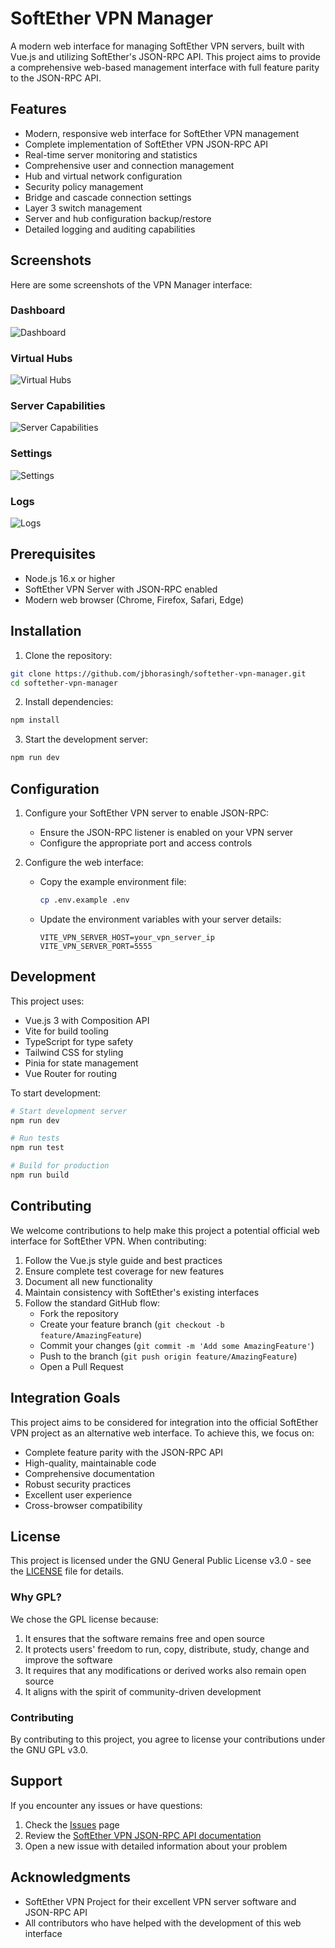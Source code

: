 # SoftEther VPN Manager

A modern web interface for managing SoftEther VPN servers, built with Vue.js and utilizing SoftEther's JSON-RPC API. This project aims to provide a comprehensive web-based management interface with full feature parity to the JSON-RPC API.

## Features

- Modern, responsive web interface for SoftEther VPN management
- Complete implementation of SoftEther VPN JSON-RPC API
- Real-time server monitoring and statistics
- Comprehensive user and connection management
- Hub and virtual network configuration
- Security policy management
- Bridge and cascade connection settings
- Layer 3 switch management
- Server and hub configuration backup/restore
- Detailed logging and auditing capabilities

## Screenshots

Here are some screenshots of the VPN Manager interface:

### Dashboard
![Dashboard](/docs/screenshot/dashboard.png)

### Virtual Hubs
![Virtual Hubs](/docs/screenshot/virtual-hubs.png)

### Server Capabilities
![Server Capabilities](/docs/screenshot/capabilities.png)

### Settings
![Settings](/docs/screenshot/settings.png)

### Logs
![Logs](/docs/screenshot/logs.png)

## Prerequisites

- Node.js 16.x or higher
- SoftEther VPN Server with JSON-RPC enabled
- Modern web browser (Chrome, Firefox, Safari, Edge)

## Installation

1. Clone the repository:
```bash
git clone https://github.com/jbhorasingh/softether-vpn-manager.git
cd softether-vpn-manager
```

2. Install dependencies:
```bash
npm install
```

3. Start the development server:
```bash
npm run dev
```

## Configuration

1. Configure your SoftEther VPN server to enable JSON-RPC:
   - Ensure the JSON-RPC listener is enabled on your VPN server
   - Configure the appropriate port and access controls

2. Configure the web interface:
   - Copy the example environment file:
     ```bash
     cp .env.example .env
     ```
   - Update the environment variables with your server details:
     ```
     VITE_VPN_SERVER_HOST=your_vpn_server_ip
     VITE_VPN_SERVER_PORT=5555
     ```

## Development

This project uses:
- Vue.js 3 with Composition API
- Vite for build tooling
- TypeScript for type safety
- Tailwind CSS for styling
- Pinia for state management
- Vue Router for routing

To start development:
```bash
# Start development server
npm run dev

# Run tests
npm run test

# Build for production
npm run build
```

## Contributing

We welcome contributions to help make this project a potential official web interface for SoftEther VPN. When contributing:

1. Follow the Vue.js style guide and best practices
2. Ensure complete test coverage for new features
3. Document all new functionality
4. Maintain consistency with SoftEther's existing interfaces
5. Follow the standard GitHub flow:
   - Fork the repository
   - Create your feature branch (`git checkout -b feature/AmazingFeature`)
   - Commit your changes (`git commit -m 'Add some AmazingFeature'`)
   - Push to the branch (`git push origin feature/AmazingFeature`)
   - Open a Pull Request

## Integration Goals

This project aims to be considered for integration into the official SoftEther VPN project as an alternative web interface. To achieve this, we focus on:

- Complete feature parity with the JSON-RPC API
- High-quality, maintainable code
- Comprehensive documentation
- Robust security practices
- Excellent user experience
- Cross-browser compatibility

## License

This project is licensed under the GNU General Public License v3.0 - see the [LICENSE](LICENSE) file for details.

### Why GPL?

We chose the GPL license because:
1. It ensures that the software remains free and open source
2. It protects users' freedom to run, copy, distribute, study, change and improve the software
3. It requires that any modifications or derived works also remain open source
4. It aligns with the spirit of community-driven development

### Contributing

By contributing to this project, you agree to license your contributions under the GNU GPL v3.0.

## Support

If you encounter any issues or have questions:
1. Check the [Issues](https://github.com/jbhoorasingh/softether-vpn-manager/issues) page
2. Review the [SoftEther VPN JSON-RPC API documentation](https://github.com/SoftEtherVPN/SoftEtherVPN/tree/master/developer_tools/vpnserver-jsonrpc-clients/)
3. Open a new issue with detailed information about your problem

## Acknowledgments

- SoftEther VPN Project for their excellent VPN server software and JSON-RPC API
- All contributors who have helped with the development of this web interface 